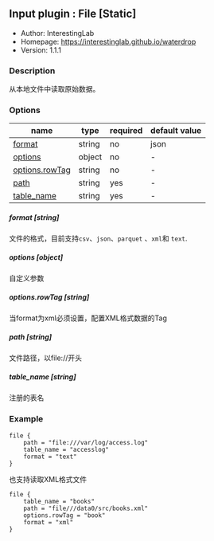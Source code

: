 ## Input plugin : File [Static]

* Author: InterestingLab
* Homepage: https://interestinglab.github.io/waterdrop
* Version: 1.1.1

### Description

从本地文件中读取原始数据。

### Options

| name | type | required | default value |
| --- | --- | --- | --- |
| [format](#format-string) | string | no | json |
| [options](#options-object) | object | no | - |
| [options.rowTag](#options.rowTag-string) | string | no | - |
| [path](#path-string) | string | yes | - |
| [table_name](#table_name-string) | string | yes | - |

##### format [string]

文件的格式，目前支持`csv`、`json`、`parquet` 、`xml`和 `text`.


##### options [object]

自定义参数


##### options.rowTag [string]

当format为xml必须设置，配置XML格式数据的Tag


##### path [string]

文件路径，以file://开头


##### table_name [string]

注册的表名

### Example

```
file {
    path = "file:///var/log/access.log"
    table_name = "accesslog"
    format = "text"
}
```

也支持读取XML格式文件

```
file {
    table_name = "books"
    path = "file///data0/src/books.xml"
    options.rowTag = "book"
    format = "xml"
}
```